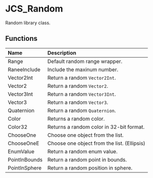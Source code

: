 # JCS_Random

Random library class.

## Functions

| Name          | Description                                 |
|:--------------|:--------------------------------------------|
| Range         | Default random range wrapper.               |
| RaneeInclude  | Include the maxinum number.                 |
| Vector2Int    | Return a random `Vector2Int`.               |
| Vector2       | Return a random `Vector2`.                  |
| Vector3Int    | Return a random `Vector3Int`.               |
| Vector3       | Return a random `Vector3`.                  |
| Quaternion    | Return a random `Quaternion`.               |
| Color         | Returns a random color.                     |
| Color32       | Returns a random color in 32-bit format.    |
| ChooseOne     | Choose one object from the list.            |
| ChooseOneE    | Choose one object from the list. (Ellipsis) |
| EnumValue     | Return a random enum value.                 |
| PointInBounds | Return a random point in bounds.            |
| PointInSphere | Return a random position in sphere.         |
